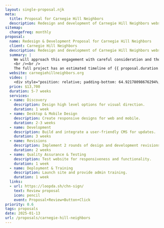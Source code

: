 ```yaml
---
layout: single-proposal.njk
meta:
  title: Proposal for Carnegie Hill Neighbors
  description: Redesign and development of Carnegie Hill Neighbors website with donation integration, walking tours, and event details.
sitemap:
  changefreq: monthly
proposal:
  name: Redesign & Development Proposal for Carnegie Hill Neighbors
  client: Carnegie Hill Neighbors
  description: Redesign and development of Carnegie Hill Neighbors website with donation integration, walking tours, and event details.
  summary: |
    We will approach this engagement with careful consideration and thoughtful execution, ensuring that every phase of the process is handled with precision and purpose. By following a structured timeline with clearly defined milestones, we will ensure progress remains aligned with your vision. The investment for this work can be found in <a href="{{ proposal.links[0].url }}" target="_blank" class="link plausible-event-name=Proposal+Sign+Link+Click">your proposal</a>. 
    <br /><br />
    The full project has an estimated timeline of {{ proposal.duration }} to deliver an effective outcome. Please feel free to read more <a href="/about" target="_blank" class="link plausible-event-name=Proposal+About+Link+Click">about us</a> or refer to our <a href="/faq" target="_blank" class="link plausible-event-name=Proposal+FAQ+Link+Click">commonly asked questions</a>.
  website: carnegiehillneighbors.org
  video: |
    <div style="position: relative; padding-bottom: 64.92178098676294%; height: 0;"><iframe src="https://www.loom.com/embed/fa9827b347fb4c7cbf490cd6aad0f630?sid=6a54c901-e49d-4bc5-8a22-e3e27cf345f8" frameborder="0" webkitallowfullscreen mozallowfullscreen allowfullscreen style="position: absolute; top: 0; left: 0; width: 100%; height: 100%;"></iframe></div>
  price: $13,700
  duration: 5-7 weeks
  services:
  - name: Discovery
    description: Design high level options for visual direction.
    duration: 1 week
  - name: Desktop & Mobile Design
    description: Create responsive designs for web and mobile.
    duration: 2-3 weeks
  - name: Development
    description: Build and integrate a user-friendly CMS for updates.
    duration: 3 weeks
  - name: Revisions
    description: Implement 2 rounds of design and development revisions.
    duration: 2 weeks
  - name: Quality Assurance & Testing
    description: Test website for responsiveness and functionality.
    duration: 1 week
  - name: Deployment & Training
    description: Launch site and provide admin training.
    duration: 1 week
  links: 
  - url: https://loopda.sh/chn-sign/
    text: Review proposal
    icon: pencil
    event: Proposal+Review+Button+Click
priority: 0.6
tags: proposals
date: 2025-01-13
url: /proposals/carnegie-hill-neighbors
---
```

